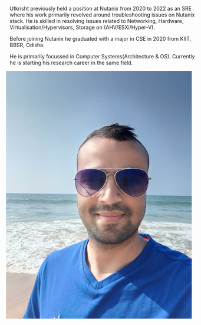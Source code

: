 Utkrisht previously held a position at Nutanix from 2020 to 2022 as an SRE where his work primarily revolved around troubleshooting issues on Nutanix stack. He is skilled in resolving issues related to Networking, Hardware, Virtualisation/Hypervisors, Storage on (AHV/ESXi/Hyper-V).

Before joining Nutanix he graduated with a major in CSE in 2020 from KIIT, BBSR, Odisha.

He is primarily focussed in Computer Systems(Architecture & OS). Currently he is starting his research career in the same field. 

<img src="profile.jpg"
     alt="Profile"
     style="float: right; margin-right: 10px;" />